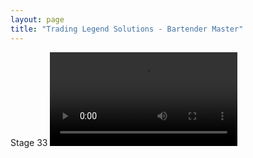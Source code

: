 ```yaml
---
layout: page
title: "Trading Legend Solutions - Bartender Master"
---
```

Stage 33
<video src="videos/bartender-stg33-solution.mp4"></video>
